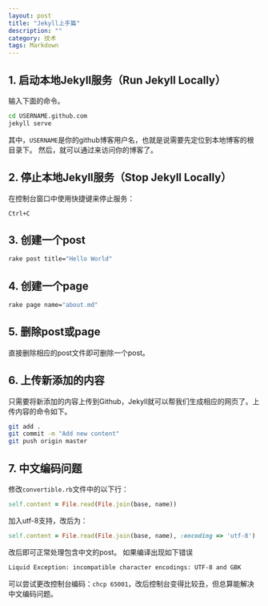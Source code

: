 ```yaml
---
layout: post
title: "Jekyll上手篇"
description: ""
category: 技术
tags: Markdown
---
```


## 1. 启动本地Jekyll服务（Run Jekyll Locally）
输入下面的命令。

~~~~bash
cd USERNAME.github.com
jekyll serve
~~~~

其中，`USERNAME`是你的github博客用户名，也就是说需要先定位到本地博客的根目录下。
然后，就可以通过来访问你的博客了。

## 2. 停止本地Jekyll服务（Stop Jekyll Locally）
在控制台窗口中使用快捷键来停止服务：

    Ctrl+C

## 3. 创建一个post
~~~~bash
rake post title="Hello World"
~~~~
 
## 4. 创建一个page
~~~~bash
rake page name="about.md"
~~~~
 
## 5. 删除post或page
直接删除相应的post文件即可删除一个post。

## 6. 上传新添加的内容
只需要将新添加的内容上传到Github，Jekyll就可以帮我们生成相应的网页了。上传内容的命令如下。

~~~~bash
git add .
git commit -m "Add new content"
git push origin master
~~~~
 
## 7. 中文编码问题
修改`convertible.rb`文件中的以下行：

~~~~ruby
self.content = File.read(File.join(base, name))
~~~~

加入utf-8支持，改后为：

~~~~ruby
self.content = File.read(File.join(base, name), :encoding => 'utf-8')
~~~~

改后即可正常处理包含中文的post。
如果编译出现如下错误

~~~~bash
Liquid Exception: incompatible character encodings: UTF-8 and GBK
~~~~

可以尝试更改控制台编码：``chcp 65001``，改后控制台变得比较丑，但总算能解决中文编码问题。
